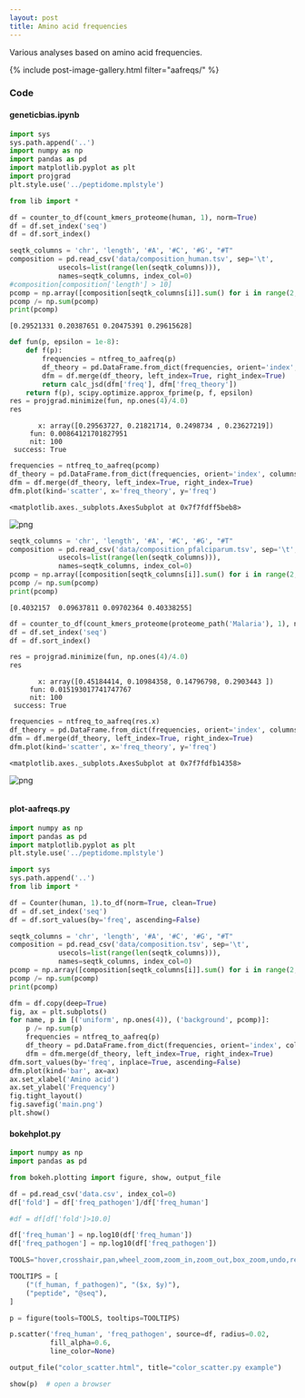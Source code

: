 ```yaml
---
layout: post
title: Amino acid frequencies
---
```


Various analyses based on amino acid frequencies.


{% include post-image-gallery.html filter="aafreqs/" %}

### Code 
#### geneticbias.ipynb

```python
import sys
sys.path.append('..')
import numpy as np
import pandas as pd
import matplotlib.pyplot as plt
import projgrad
plt.style.use('../peptidome.mplstyle')

from lib import *
```


```python
df = counter_to_df(count_kmers_proteome(human, 1), norm=True)
df = df.set_index('seq')
df = df.sort_index()
```


```python
seqtk_columns = 'chr', 'length', '#A', '#C', '#G', "#T"
composition = pd.read_csv('data/composition_human.tsv', sep='\t',
            usecols=list(range(len(seqtk_columns))),
            names=seqtk_columns, index_col=0)
#composition[composition['length'] > 10]
pcomp = np.array([composition[seqtk_columns[i]].sum() for i in range(2, len(seqtk_columns))], dtype=np.float)
pcomp /= np.sum(pcomp)
print(pcomp)
```

    [0.29521331 0.20387651 0.20475391 0.29615628]



```python
def fun(p, epsilon = 1e-8):
    def f(p):
        frequencies = ntfreq_to_aafreq(p)
        df_theory = pd.DataFrame.from_dict(frequencies, orient='index', columns=['freq_theory'])
        dfm = df.merge(df_theory, left_index=True, right_index=True)
        return calc_jsd(dfm['freq'], dfm['freq_theory'])
    return f(p), scipy.optimize.approx_fprime(p, f, epsilon)
res = projgrad.minimize(fun, np.ones(4)/4.0)
res
```




           x: array([0.29563727, 0.21821714, 0.2498734 , 0.23627219])
         fun: 0.00864121701827951
         nit: 100
     success: True




```python
frequencies = ntfreq_to_aafreq(pcomp)
df_theory = pd.DataFrame.from_dict(frequencies, orient='index', columns=['freq_theory'])
dfm = df.merge(df_theory, left_index=True, right_index=True)
dfm.plot(kind='scatter', x='freq_theory', y='freq')
```




    <matplotlib.axes._subplots.AxesSubplot at 0x7f7fdff5beb8>




![png](notebook_files/geneticbias_4_1.png)



```python
seqtk_columns = 'chr', 'length', '#A', '#C', '#G', "#T"
composition = pd.read_csv('data/composition_pfalciparum.tsv', sep='\t',
            usecols=list(range(len(seqtk_columns))),
            names=seqtk_columns, index_col=0)
pcomp = np.array([composition[seqtk_columns[i]].sum() for i in range(2, len(seqtk_columns))], dtype=np.float)
pcomp /= np.sum(pcomp)
print(pcomp)
```

    [0.4032157  0.09637811 0.09702364 0.40338255]



```python
df = counter_to_df(count_kmers_proteome(proteome_path('Malaria'), 1), norm=True)
df = df.set_index('seq')
df = df.sort_index()
```


```python
res = projgrad.minimize(fun, np.ones(4)/4.0)
res
```




           x: array([0.45184414, 0.10984358, 0.14796798, 0.2903443 ])
         fun: 0.015193017741747767
         nit: 100
     success: True




```python
frequencies = ntfreq_to_aafreq(res.x)
df_theory = pd.DataFrame.from_dict(frequencies, orient='index', columns=['freq_theory'])
dfm = df.merge(df_theory, left_index=True, right_index=True)
dfm.plot(kind='scatter', x='freq_theory', y='freq')
```




    <matplotlib.axes._subplots.AxesSubplot at 0x7f7fdfb14358>




![png](notebook_files/geneticbias_8_1.png)



```python

```
#### plot-aafreqs.py

```python
import numpy as np
import pandas as pd
import matplotlib.pyplot as plt
plt.style.use('../peptidome.mplstyle')

import sys
sys.path.append('..')
from lib import *

df = Counter(human, 1).to_df(norm=True, clean=True)
df = df.set_index('seq')
df = df.sort_values(by='freq', ascending=False)

seqtk_columns = 'chr', 'length', '#A', '#C', '#G', "#T"
composition = pd.read_csv('data/composition.tsv', sep='\t',
            usecols=list(range(len(seqtk_columns))),
            names=seqtk_columns, index_col=0)
pcomp = np.array([composition[seqtk_columns[i]].sum() for i in range(2, len(seqtk_columns))], dtype=np.float)
pcomp /= np.sum(pcomp)
print(pcomp)

dfm = df.copy(deep=True)
fig, ax = plt.subplots()
for name, p in [('uniform', np.ones(4)), ('background', pcomp)]:
    p /= np.sum(p)
    frequencies = ntfreq_to_aafreq(p)
    df_theory = pd.DataFrame.from_dict(frequencies, orient='index', columns=['nt '+name])
    dfm = dfm.merge(df_theory, left_index=True, right_index=True)
dfm.sort_values(by='freq', inplace=True, ascending=False)
dfm.plot(kind='bar', ax=ax)
ax.set_xlabel('Amino acid')
ax.set_ylabel('Frequency')
fig.tight_layout()
fig.savefig('main.png')
plt.show()

```
#### bokehplot.py

```python
import numpy as np
import pandas as pd

from bokeh.plotting import figure, show, output_file

df = pd.read_csv('data.csv', index_col=0)
df['fold'] = df['freq_pathogen']/df['freq_human']

#df = df[df['fold']>10.0]

df['freq_human'] = np.log10(df['freq_human'])
df['freq_pathogen'] = np.log10(df['freq_pathogen'])

TOOLS="hover,crosshair,pan,wheel_zoom,zoom_in,zoom_out,box_zoom,undo,redo,reset,tap,save,box_select,poly_select,lasso_select,"

TOOLTIPS = [
    ("(f_human, f_pathogen)", "($x, $y)"),
    ("peptide", "@seq"),
]

p = figure(tools=TOOLS, tooltips=TOOLTIPS)

p.scatter('freq_human', 'freq_pathogen', source=df, radius=0.02,
          fill_alpha=0.6,
          line_color=None)

output_file("color_scatter.html", title="color_scatter.py example")

show(p)  # open a browser


```
